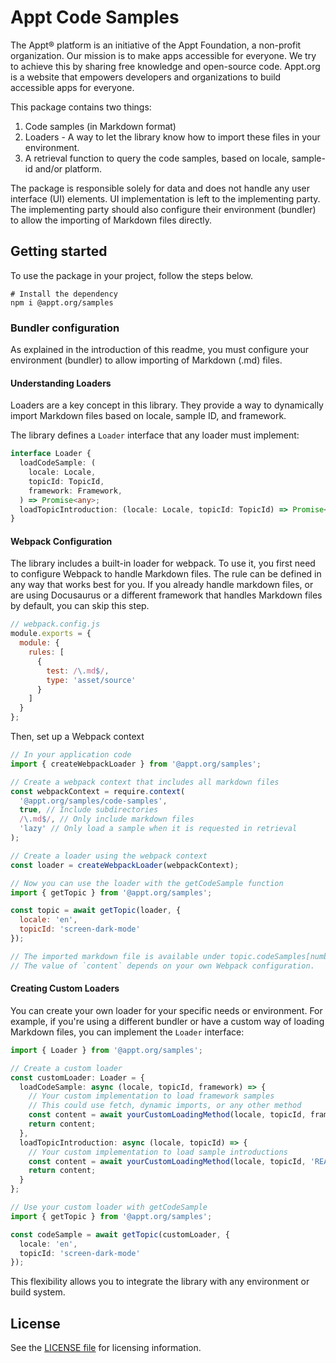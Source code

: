 # Appt Code Samples

The Appt® platform is an initiative of the Appt Foundation, a non-profit organization. Our mission is to make apps
accessible for everyone. We try to achieve this by sharing free knowledge and open-source code. Appt.org is a website
that empowers developers and organizations to build accessible apps for everyone.

This package contains two things:

1. Code samples (in Markdown format)
2. Loaders - A way to let the library know how to import these files in your environment.
3. A retrieval function to query the code samples, based on locale, sample-id and/or platform.

The package is responsible solely for data and does not handle any user interface (UI) elements. UI
implementation is left to the implementing party. The implementing party should also configure their environment
(bundler) to allow the importing of Markdown files directly.

## Getting started

To use the package in your project, follow the steps below.

```shell
# Install the dependency
npm i @appt.org/samples
```

### Bundler configuration

As explained in the introduction of this readme, you must configure your environment (bundler) to allow importing
of Markdown (.md) files.

#### Understanding Loaders

Loaders are a key concept in this library. They provide a way to dynamically import Markdown files based on locale,
sample ID, and framework.

The library defines a `Loader` interface that any loader must implement:

```typescript
interface Loader {
  loadCodeSample: (
    locale: Locale,
    topicId: TopicId,
    framework: Framework,
  ) => Promise<any>;
  loadTopicIntroduction: (locale: Locale, topicId: TopicId) => Promise<any>;
}
```

#### Webpack Configuration

The library includes a built-in loader for webpack. To use it, you first need to configure Webpack to handle Markdown
files. The rule can be defined in any way that works best for you. If you already handle markdown files, or are using
Docusaurus or a different framework that handles Markdown files by default, you can skip this step.

```javascript
// webpack.config.js
module.exports = {
  module: {
    rules: [
      {
        test: /\.md$/,
        type: 'asset/source'
      }
    ]
  }
};
```

Then, set up a Webpack context

```javascript
// In your application code
import { createWebpackLoader } from '@appt.org/samples';

// Create a webpack context that includes all markdown files
const webpackContext = require.context(
  '@appt.org/samples/code-samples',
  true, // Include subdirectories
  /\.md$/, // Only include markdown files
  'lazy' // Only load a sample when it is requested in retrieval
);

// Create a loader using the webpack context
const loader = createWebpackLoader(webpackContext);

// Now you can use the loader with the getCodeSample function
import { getTopic } from '@appt.org/samples';

const topic = await getTopic(loader, {
  locale: 'en',
  topicId: 'screen-dark-mode'
});

// The imported markdown file is available under topic.codeSamples[number].content.
// The value of `content` depends on your own Webpack configuration.
```

#### Creating Custom Loaders

You can create your own loader for your specific needs or environment. For example, if you're using a different bundler
or have a custom way of loading Markdown files, you can implement the `Loader` interface:

```typescript
import { Loader } from '@appt.org/samples';

// Create a custom loader
const customLoader: Loader = {
  loadCodeSample: async (locale, topicId, framework) => {
    // Your custom implementation to load framework samples
    // This could use fetch, dynamic imports, or any other method
    const content = await yourCustomLoadingMethod(locale, topicId, framework);
    return content;
  },
  loadTopicIntroduction: async (locale, topicId) => {
    // Your custom implementation to load sample introductions
    const content = await yourCustomLoadingMethod(locale, topicId, 'README');
    return content;
  }
};

// Use your custom loader with getCodeSample
import { getTopic } from '@appt.org/samples';

const codeSample = await getTopic(customLoader, {
  locale: 'en',
  topicId: 'screen-dark-mode'
});
```

This flexibility allows you to integrate the library with any environment or build system.

## License

See the [LICENSE file](./LICENSE) for licensing information.
